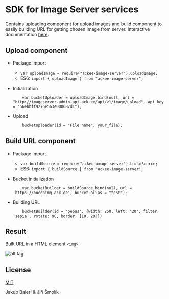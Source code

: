 # SDK for Image Server services

Contains uploading component for upload images and build component to easily building URL for getting chosen image from server.
Interactive documentation <a href="https://imageserver.ack.ee/" target="_blank">here</a>.

## Upload component

* Package import
    * `var uploadImage = require("ackee-image-server").uploadImage;`
    * ES6: `import { uploadImage } from "ackee-image-server";`
     
* Initialization
    ```
        var bucketUploader = uploadImage.bind(null, url = "http://imageserver-admin-api.ack.ee/api/v1/image/upload", api_key = "56ebbff9276e563e008687d1");
    ```

* Upload
    ```
        bucketUploader(id = "File name", your_file);
    ```

## Build URL component

* Package import
    * `var buildSource = require("ackee-image-server").buildSource;`
    * ES6: `import { buildSource } from "ackee-image-server";`
     
* Bucket initialization
    ```
        var bucketBuilder = buildSource.bind(null, url = 'https://nocdnimg.ack.ee', bucket_alias = "test");
    ```

* Building URL
    ```
        bucketBuilder(id = 'pepus', {width: 250, left: '20', filter: 'sepia', rotate: 90, border: [10, 20]})
    ```

## Result

Built URL in a HTML element `<img>`

![alt tag](https://nocdnimg.ack.ee/test/image/w_250-x_20-f_sepia-r_90-b_10_20/pepus)


## License

[MIT](http://opensource.org/licenses/MIT)

Jakub Baierl & Jiří Šmolík
